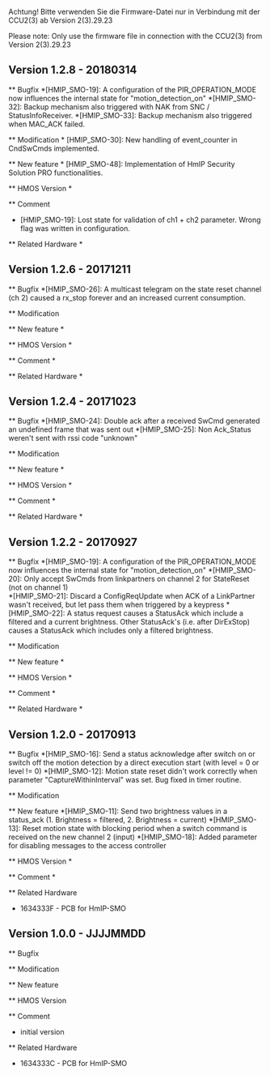 ﻿Achtung! Bitte verwenden Sie die Firmware-Datei nur in Verbindung mit der CCU2(3) ab
Version 2(3).29.23

Please note: Only use the firmware file in connection with the CCU2(3) from
Version 2(3).29.23


Version 1.2.8 - 20180314
---------------------

** Bugfix
	*[HMIP_SMO-19]:	A configuration of the PIR_OPERATION_MODE now influences the internal state for "motion_detection_on"
	*[HMIP_SMO-32]: Backup mechanism also triggered with NAK from SNC / StatusInfoReceiver.
	*[HMIP_SMO-33]: Backup mechanism also triggered when MAC_ACK failed. 	

** Modification
	* [HMIP_SMO-30]: New handling of event_counter in CndSwCmds implemented.

** New feature
	* [HMIP_SMO-48]: Implementation of HmIP Security Solution PRO functionalities.

** HMOS Version 
	*

** Comment
  * [HMIP_SMO-19]: Lost state for validation of ch1 + ch2 parameter. Wrong flag was written in configuration.

** Related Hardware
   * 

Version 1.2.6 - 20171211
---------------------

** Bugfix
	*[HMIP_SMO-26]:	A multicast telegram on the state reset channel (ch 2) caused a rx_stop forever and an increased current consumption. 


** Modification


** New feature
	*

** HMOS Version 
	*

** Comment
  * 

** Related Hardware
   * 

Version 1.2.4 - 20171023
---------------------

** Bugfix
	*[HMIP_SMO-24]: Double ack after a received SwCmd generated an undefined frame that was sent out
	*[HMIP_SMO-25]: Non Ack_Status weren't sent with rssi code "unknown"

** Modification


** New feature
	*

** HMOS Version 
	*

** Comment
  * 

** Related Hardware
   * 

Version 1.2.2 - 20170927
---------------------

** Bugfix
	*[HMIP_SMO-19]: A configuration of the PIR_OPERATION_MODE now influences the internal state for "motion_detection_on"
	*[HMIP_SMO-20]: Only accept SwCmds from linkpartners on channel 2 for StateReset (not on channel 1)  
	*[HMIP_SMO-21]: Discard a ConfigReqUpdate when ACK of a LinkPartner wasn't received, but let pass them when triggered by a keypress
	*[HMIP_SMO-22]: A status request causes a StatusAck which include a filtered and a current brightness. 
					Other StatusAck's (i.e. after DirExStop) causes a StatusAck which includes only a filtered brightness. 

** Modification


** New feature
	*

** HMOS Version 
	*

** Comment
  * 

** Related Hardware
   * 


Version 1.2.0 - 20170913
---------------------

** Bugfix
	*[HMIP_SMO-16]: Send a status acknowledge after switch on or switch off the motion detection by a direct execution start (with level = 0 or level != 0)
	*[HMIP_SMO-12]:	Motion state reset didn't work correctly when parameter "CaptureWithinInterval" was set. Bug fixed in timer routine.

** Modification


** New feature
	*[HMIP_SMO-11]: Send two brightness values in a status_ack (1. Brightness = filtered, 2. Brightness = current)
	*[HMIP_SMO-13]: Reset motion state with blocking period when a switch command is received on the new channel 2 (input)
	*[HMIP_SMO-18]: Added parameter for disabling messages to the access controller

** HMOS Version 
	*

** Comment
  * 

** Related Hardware
   * 1634333F - PCB for HmIP-SMO
   
Version 1.0.0 - JJJJMMDD
---------------------

** Bugfix


** Modification


** New feature


** HMOS Version 


** Comment
  * initial version

** Related Hardware
   * 1634333C - PCB for HmIP-SMO
